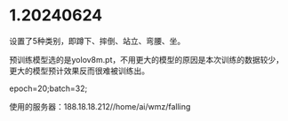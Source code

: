 # 1.20240624

设置了5种类别，即蹲下、摔倒、站立、弯腰、坐。

预训练模型选的是yolov8m.pt，不用更大的模型的原因是本次训练的数据较少，更大的模型预计效果反而很难被训练出。

epoch=20;batch=32;

使用的服务器：188.18.18.212//home/ai/wmz/falling